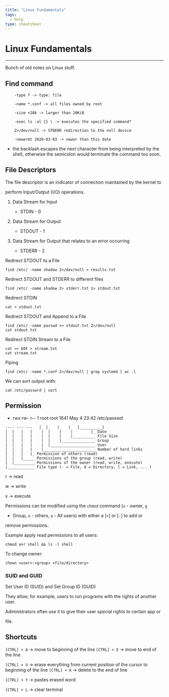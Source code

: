 ```yaml
---
title: "Linux Fundamentals"
tags:
  - help
type: cheatsheet
---
```

# Linux Fundamentals
---

Bunch of old notes on Linux stuff.

## Find command

``` 
	-type f -> type: file

	-name *.conf -> all files owned by root

	-size +20k -> larger than 20KiB

	-exec ls -al {} \ -> executes the specified command* 

	2>/dev/null -> STDERR redirection to the null device

	-newermt 2020-03-03 -> newer than this date
```

* the backlash escapes the next character from being interpreted by the
  shell, otherwise the semicolon would terminate the command too soon.

## File Descriptors

The file descriptor is an indicator of connection maintained by the kernel to

perform Input/Output (I/O) operations.

1. Data Stream for Input
	* STDIN - 0

2. Data Stream for Output
	* STDOUT - 1

3. Data Stream for Output that relates to an error occurring
	* STDERR - 2

Redirect STDOUT to a File

`find /etc/ -name shadow 2>/dev/null > results.txt`

Redirect STDOUT and STDERR to different files

`find /etc/ -name shadow 2> stderr.txt 1> stdout.txt`

Redirect STDIN

`cat < stdout.txt`

Redirect STDOUT and Append to a File

```
find /etc/ -name passwd >> stdout.txt 2>/dev/null
cat stdout.txt
```

Redirect STDIN Stream to a File

```
cat << EOF > stream.txt
cat stream.txt
```

Piping

`find /etc/ -name *.conf 2>/dev/null | grep systemd | wc -l`

We can sort output with:

`cat /etc/passwrd | sort`

## Permission

- rwx rw- r--   1 root root 1641 May  4 23:42 /etc/passwd

```
---- --- ---   |  |    |    |   |__________|
|  |   |   |    |  |    |    |        |_ Date
|  |   |   |    |  |    |    |__________ File Size
|  |   |   |    |  |    |_______________ Group
|  |   |   |    |  |____________________ User
|  |   |   |    |_______________________ Number of hard links
|  |   |   |_ Permission of others (read)
|  |   |_____ Permissions of the group (read, write)
|  |_________ Permissions of the owner (read, write, execute)
|____________ File type (- = File, d = Directory, l = Link, ... )
```

r -> read

w -> write

x -> execute

Permissions can be modified using the `chmod` command (`u` - owner, `g`

- Group, `o` - others, `a` - All users) with either a [`+`] or [`-`] to add or

remove permissions.

Example apply read permissions to all users:

`chmod a+r shell && ls -l shell`

To change owner:

`chown <user>:<group> <file/directory>`

### SUID and GUID

Set User ID (SUID) and Set Group ID (GUID)

They allow, for example, users to run programs with the rights of another user.

Administrators often use it to give their user special rights to certain app or

file.

## Shortcuts

`[CTRL] + A` -> move to beginning of the line
`[CTRL] + E` -> move to end of the line

`[CTRL] + U` -> erase everything from current position of the cursor to
beginning of the line
`[CTRL] + K` -> delete to the end of line

`[CTRL] + Y` -> pastes erased word

`[CTRL] + L` -> clear terminal